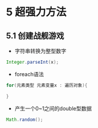 # 5 超强力方法

## 5.1 创建战舰游戏
* 字符串转换为整型数字
```java
Integer.parseInt(x);
```
* foreach语法
```java
for(元素类型 元素变量x : 遍历对象){
    
}
```
* 产生一个0~1之间的double型数据
```java
Math.random();
```
